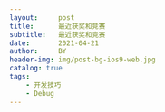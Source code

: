 ```yaml
---
layout:     post
title:      最近获奖和竞赛
subtitle:   最近获奖和竞赛
date:       2021-04-21
author:     BY
header-img: img/post-bg-ios9-web.jpg
catalog: true
tags:
    - 开发技巧
    - Debug
---
```


